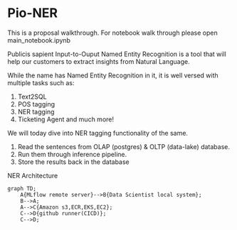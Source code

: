 
# Pio-NER

This is a proposal walkthrough. For notebook walk through please open main_notebook.ipynb

Publicis sapient Input-to-Ouput Named Entity Recognition is a tool that will help our customers to extract insights from Natural Language. 

While the name has Named Entity Recognition in it, it is well versed with multiple tasks such as: 
1. Text2SQL
2. POS tagging
3. NER tagging 
4. Ticketing Agent and much more!

We will today dive into NER tagging functionality of the same. 

1. Read the sentences from OLAP (postgres) & OLTP (data-lake) database. 
2. Run them through inference pipeline. 
3. Store the results back in the database


NER Architecture

```mermaid
graph TD;
    A{MLflow remote server}-->B{Data Scientist local system};
    B-->A;
    A-->C{Amazon s3,ECR,EKS,EC2};
    C-->D{github runner(CICD)};
    C-->D;
```


